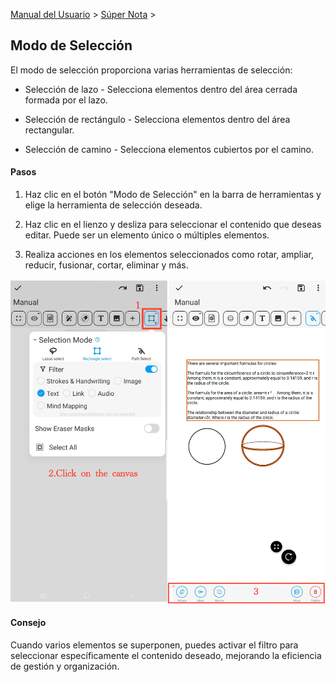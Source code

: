 [Manual del Usuario](/dragonnest/drawnote/manual/es) > [Súper Nota](/dragonnest/drawnote/manual/es/super_note) >

Modo de Selección
---

El modo de selección proporciona varias herramientas de selección:

- Selección de lazo - Selecciona elementos dentro del área cerrada formada por el lazo.

- Selección de rectángulo - Selecciona elementos dentro del área rectangular.

- Selección de camino - Selecciona elementos cubiertos por el camino.


#### Pasos

1. Haz clic en el botón "Modo de Selección" en la barra de herramientas y elige la herramienta de selección deseada.

2. Haz clic en el lienzo y desliza para seleccionar el contenido que deseas editar. Puede ser un elemento único o múltiples elementos.

3. Realiza acciones en los elementos seleccionados como rotar, ampliar, reducir, fusionar, cortar, eliminar y más.

![](imgs/select_mode.png)

#### Consejo
Cuando varios elementos se superponen, puedes activar el filtro para seleccionar específicamente el contenido deseado, mejorando la eficiencia de gestión y organización.